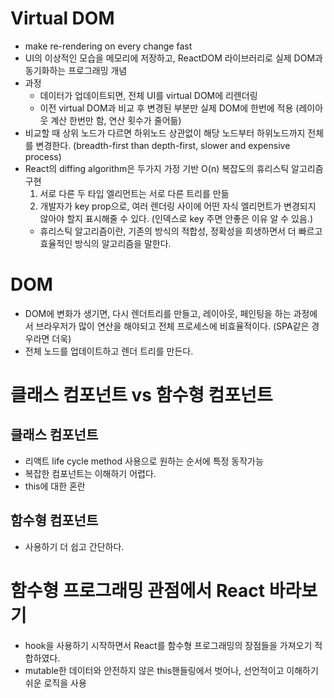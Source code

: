 # Virtual DOM

* make re-rendering on every change fast
* UI의 이상적인 모습을 메모리에 저장하고, ReactDOM 라이브러리로 실제 DOM과 동기화하는 프로그래밍 개념
* 과정
  * 데이터가 업데이트되면, 전체 UI를 virtual DOM에 리렌더링
  * 이전 virtual DOM과 비교 후 변경된 부분만 실제 DOM에 한번에 적용 (레이아웃 계산 한번만 함, 연산 횟수가 줄어듦)
* 비교할 때 상위 노드가 다르면 하위노드 상관없이 해당 노드부터 하위노드까지 전체를 변경한다. (breadth-first than depth-first, slower and expensive process)
* React의 diffing algorithm은 두가지 가정 기반 O(n) 복잡도의 휴리스틱 알고리즘 구현
  1. 서로 다른 두 타입 엘리먼트는 서로 다른 트리를 만듦
  2. 개발자가 key prop으로, 여러 렌더링 사이에 어떤 자식 엘리먼트가 변경되지 않아야 할지 표시해줄 수 있다. (인덱스로 key 주면 안좋은 이유 알 수 있음.)
  * 휴리스틱 알고리즘이란, 기존의 방식의 적합성, 정확성을 희생하면서 더 빠르고 효율적인 방식의 알고리즘을 말한다.


# DOM

* DOM에 변화가 생기면, 다시 렌더트리를 만들고, 레이아웃, 페인팅을 하는 과정에서 브라우저가 많이 연산을 해야되고 전체 프로세스에 비효율적이다. (SPA같은 경우라면 더욱)
* 전체 노드를 업데이트하고 렌더 트리를 만든다.

# 클래스 컴포넌트 vs 함수형 컴포넌트

  ## 클래스 컴포넌트
  
  * 리액트 life cycle method 사용으로 원하는 순서에 특정 동작가능
  * 복잡한 컴포넌트는 이해하기 어렵다.
  * this에 대한 혼란

  ## 함수형 컴포넌트

  * 사용하기 더 쉽고 간단하다.

# 함수형 프로그래밍 관점에서 React 바라보기

* hook을 사용하기 시작하면서 React를 함수형 프로그래밍의 장점들을 가져오기 적합하였다.
* mutable한 데이터와 안전하지 않은 this핸들링에서 벗어나, 선언적이고 이해하기 쉬운 로직을 사용
